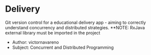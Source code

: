 # Delivery
Git version control for a educational delivery app - aiming to correctly understand concurrency and distributed strategies.
**NOTE: RxJava external library must be imported in the project

 - Author: victornavareno
 - Subject: Concurrent and Distributed Programming
